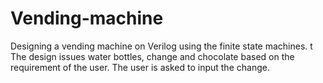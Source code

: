 # Vending-machine
Designing a vending machine on Verilog using the finite state machines. t
The design issues water bottles, change and chocolate based on the requirement of the user.
The user is asked to input the change.

